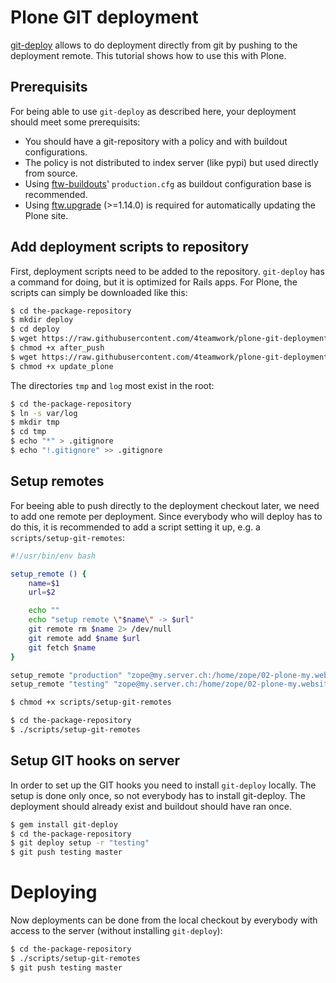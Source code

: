 # Plone GIT deployment

[git-deploy](https://github.com/mislav/git-deploy) allows to do deployment
directly from git by pushing to the deployment remote.
This tutorial shows how to use this with Plone.


## Prerequisits

For being able to use `git-deploy` as described here, your deployment should
meet some prerequisits:

- You should have a git-repository with a policy and with buildout
  configurations.
- The policy is not distributed to index server (like pypi) but used directly
  from source.
- Using [ftw-buildouts](https://github.com/4teamwork/ftw-buildouts)'
  `production.cfg` as buildout configuration base is recommended.
- Using [ftw.upgrade](https://github.com/4teamwork/ftw.upgrade) (>=1.14.0) is
  required for automatically updating the Plone site.


## Add deployment scripts to repository

First, deployment scripts need to be added to the repository.
`git-deploy` has a command for doing, but it is optimized for Rails apps.
For Plone, the scripts can simply be downloaded like this:

```sh
$ cd the-package-repository
$ mkdir deploy
$ cd deploy
$ wget https://raw.githubusercontent.com/4teamwork/plone-git-deployment/master/deploy/after_push
$ chmod +x after_push
$ wget https://raw.githubusercontent.com/4teamwork/plone-git-deployment/master/deploy/update_plone
$ chmod +x update_plone
```

The directories `tmp` and `log` most exist in the root:

```sh
$ cd the-package-repository
$ ln -s var/log
$ mkdir tmp
$ cd tmp
$ echo "*" > .gitignore
$ echo "!.gitignore" >> .gitignore
```


## Setup remotes

For beeing able to push directly to the deployment checkout later,
we need to add one remote per deployment.
Since everybody who will deploy has to do this, it is recommended to
add a script setting it up, e.g. a `scripts/setup-git-remotes`:

```sh
#!/usr/bin/env bash

setup_remote () {
    name=$1
    url=$2

    echo ""
    echo "setup remote \"$name\" -> $url"
    git remote rm $name 2> /dev/null
    git remote add $name $url
    git fetch $name
}

setup_remote "production" "zope@my.server.ch:/home/zope/02-plone-my.website.ch-PRODUCTION"
setup_remote "testing" "zope@my.server.ch:/home/zope/02-plone-my.website.ch-TESTING"
```

```sh
$ chmod +x scripts/setup-git-remotes
```

```sh
$ cd the-package-repository
$ ./scripts/setup-git-remotes
```




## Setup GIT hooks on server

In order to set up the GIT hooks you need to install `git-deploy` locally.
The setup is done only once, so not everybody has to install git-deploy.
The deployment should already exist and buildout should have ran once.

```sh
$ gem install git-deploy
$ cd the-package-repository
$ git deploy setup -r "testing"
$ git push testing master
```


# Deploying

Now deployments can be done from the local checkout by everybody with access to
the server (without installing `git-deploy`):

```sh
$ cd the-package-repository
$ ./scripts/setup-git-remotes
$ git push testing master
```
